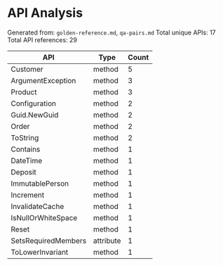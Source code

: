 # API Analysis

Generated from: `golden-reference.md`, `qa-pairs.md`
Total unique APIs: 17
Total API references: 29

| API | Type | Count |
|-----|------|-------|
| Customer | method | 5 |
| ArgumentException | method | 3 |
| Product | method | 3 |
| Configuration | method | 2 |
| Guid.NewGuid | method | 2 |
| Order | method | 2 |
| ToString | method | 2 |
| Contains | method | 1 |
| DateTime | method | 1 |
| Deposit | method | 1 |
| ImmutablePerson | method | 1 |
| Increment | method | 1 |
| InvalidateCache | method | 1 |
| IsNullOrWhiteSpace | method | 1 |
| Reset | method | 1 |
| SetsRequiredMembers | attribute | 1 |
| ToLowerInvariant | method | 1 |
